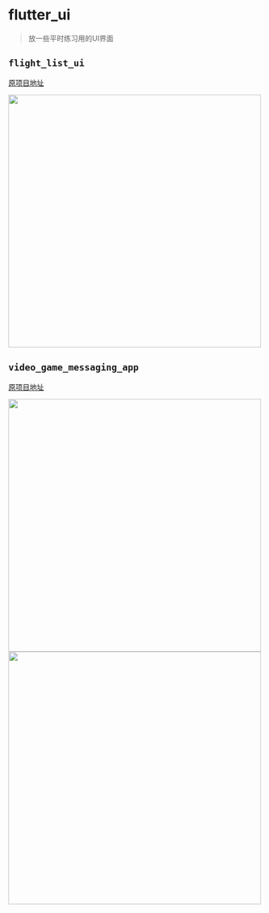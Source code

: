 # flutter_ui

> 放一些平时练习用的UI界面

## `flight_list_ui`
[原项目地址](https://github.com/TechieBlossom/flightapp)

<img height="500px" src="https://libra321.oss-cn-huhehaote.aliyuncs.com/github/Simulator%20Screen%20Shot%20-%20iPhone%20X%20-%202020-03-11%20at%2015.22.20.png"></img>
## `video_game_messaging_app`
[原项目地址](https://github.com/TechieBlossom/video_game_messaging_app)

<img height="500px" src="https://libra321.oss-cn-huhehaote.aliyuncs.com/github/74420714-DDDC-4E8E-BBFB-475FB32CC22F.png"><img width="30"></img><img height="500px" src="https://libra321.oss-cn-huhehaote.aliyuncs.com/github/FD28BB26-3FD7-4688-A749-0988637B17CD.png">